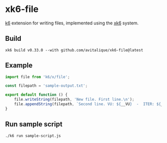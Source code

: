 # xk6-file
[k6](https://github.com/grafana/k6) extension for writing files, implemented using the
[xk6](https://github.com/grafana/xk6) system.

## Build
```shell
xk6 build v0.33.0 --with github.com/avitalique/xk6-file@latest
```

## Example
```javascript
import file from 'k6/x/file';

const filepath = 'sample-output.txt';

export default function () {
    file.writeString(filepath, 'New file. First line.\n');
    file.appendString(filepath, `Second line. VU: ${__VU}  -  ITER: ${__ITER}`);
}
```

## Run sample script
```shell
./k6 run sample-script.js
```
